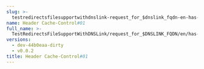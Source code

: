 ```yaml
---
slug: >-
  testredirectsfilesupportwithdnslink-request_for_$dnslink_fqdn-en-has-no-redirects-entry_returns_custom_404,_per__redirects_file_(http_proxy_tunneling_via_connect)-header_cache-control#01
name: Header Cache-Control#01
full_name: >-
  TestRedirectsFileSupportWithDNSLink/request_for_$DNSLINK_FQDN/en/has-no-redirects-entry_returns_custom_404,_per__redirects_file_(HTTP_proxy_tunneling_via_CONNECT)/Header_Cache-Control#01
versions:
  - dev-44b0eaa-dirty
  - v0.0.2
title: Header Cache-Control#01
---
```


